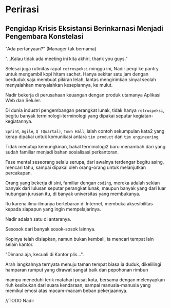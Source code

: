 # Perirasi
## Pengidap Krisis Eksistansi Berinkarnasi Menjadi Pengembara Konstelasi

"Ada pertanyaan?" (Manager tak bernama)

"...Kalau tidak ada meeting ini kita akhiri, thank you guys."  

Selesai juga rutinitas rapat `retrospeksi` minggu ini, Nadir pergi ke pantry untuk mengambil kopi hitam sachet. Hanya sekitar satu jam dengan berduduk saja membuat pikiran lelah, lantas mengirimkan sinyal seolah menyalahkan menyalahkan kesepiannya, ke mulut.

Nadir bekerja di perusahaan keuangan dengan produk utamanya Aplikasi Web dan Seluler.  

Di dunia industri pengembangan perangkat lunak, tidak hanya `retrospeksi`, begitu banyak terminologi-terminologi yang dipakai seputar kegiatan-kegiatannya.  

`Sprint`, `Agile`, `Q (Quartal)`, `Town Hall`, ialah contoh sekumpulan kata2 yang kerap dipakai untuk komunikasi antara `tim product` dan `tim engineering`.  

Tidak menutup kemungkinan, bakal terminologi2 baru menambah dari yang sudah familiar menjadi bahan sosialisasi perkantoran.  

Fase mental seseorang selalu serupa, dari awalnya terdengar begitu asing, mencari tahu, sampai dipakai oleh orang-orang untuk melanjutkan percakapan.  

Orang yang bekerja di sini, familiar dengan `coding`, mereka adalah sekian banyak dari lulusan seputar perangkat lunak, maupun banyak yang dari luar hubungan jurusan itu, di banyak universitas yang membukanya.  

Itu karena ilmu-ilmunya bertebaran di Internet, membuka aksesibilitas kepada siapapun yang ingin mempelajarinya.  

Nadir adalah satu di antaranya.  

Sesosok dari banyak sosok-sosok lainnya.  

Kopinya telah disiapkan, namun bukan kembali, ia mencari tempat lain selain kantor.

"Dimana aja, kecuali di Kantor plis...".  

Arah langkahnya ternyata menuju taman tempat biasa ia duduk, dikelilingi hamparan rumput yang dirawat sangat baik dan pepohonan rimbun

mampu meneduhi terik matahari pusat kota, bersama dengan melenyapkan riuh kesibukan dari suara kendaraan, sampai manusia-manusia yang memikul emosi atas macam-macam beban pekerjaannya.  

//TODO Nadir
